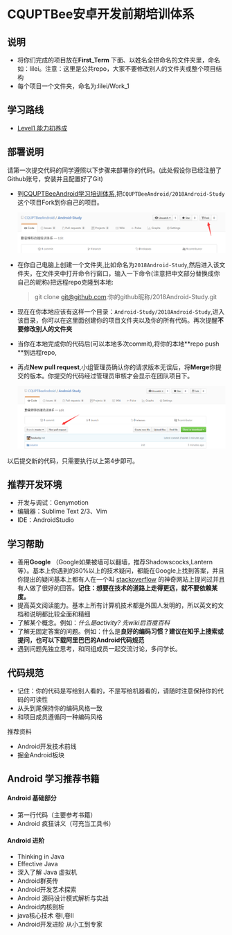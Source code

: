# CQUPTBee安卓开发前期培训体系
## 说明 

- 将你们完成的项目放在**First_Term** 下面、以姓名全拼命名的文件夹里，命名如：lilei。注意：这里是公共repo，大家不要修改别人的文件夹或整个项目结构
- 每个项目一个文件夹，命名为:lilei/Work_1

## 学习路线 

* [Level1 能力初养成](/source/Stage1.md)

## 部署说明

请第一次提交代码的同学遵照以下步骤来部署你的代码。(此处假设你已经注册了Github账号，安装并且配置好了Git)

- 到[CQUPTBeeAndroid学习培训体系][1],把`CQUPTBeeAndroid/2018Android-Study`这个项目Fork到你自己的项目。<br/>

  ![fork项目](/imgs/lesson1.png)

- 在你自己电脑上创建一个文件夹,比如命名为`2018Android-Study`,然后进入该文件夹，在文件夹中打开命令行窗口，输入一下命令(注意把中文部分替换成你自己的昵称)把远程repo克隆到本地:

  > git clone git@github.com:你的github昵称/2018Android-Study.git

- 现在在你本地应该有这样一个目录：`Android-Study/2018Android-Study`,进入该目录，你可以在这里面创建你的项目文件夹以及你的所有代码。再次提醒**不要修改别人的文件夹** 

- 当你在本地完成你的代码后(可以本地多次commit),将你的本地**repo push **到远程repo,

- 再点**New pull request**,小组管理员确认你的请求版本无误后，将**Merge**你提交的版本。你提交的代码经过管理员审核才会显示在团队项目下。

  ![Alt text](/imgs/lesson2.png)

以后提交新的代码，只需要执行以上第4步即可。

## 推荐开发环境

- 开发与调试：Genymotion
- 编辑器：Sublime Text 2/3、Vim
- IDE：AndroidStudio

## 学习帮助

- 善用**Google** （Google如果被墙可以翻墙，推荐Shadowscocks,Lantern等）。基本上你遇到的80%以上的技术疑问，都能在Google上找到答案，并且你提出的疑问基本上都有人在一个叫 [stackoverflow][2] 的神奇网站上提问过并且有人做了很好的回答。**记住：想要在技术的道路上走得更远，就不要依赖某度。**
- 提高英文阅读能力。基本上所有计算机技术都是外国人发明的，所以英文的文档和说明都比较全面和精细
- 了解某个概念。例如：*什么是activity? 先wiki后百度百科*
- 了解无固定答案的问题。例如：什么是**良好的编码习惯？**建议在知乎上搜索或提问，也可以**下载阿里巴巴的Android代码规范** 
- 遇到问题先独立思考，和同组成员一起交流讨论，多问学长。

## **代码规范** 

- 记住：你的代码是写给别人看的，不是写给机器看的，请随时注意保持你的代码的可读性
- 从头到尾保持你的编码风格一致
- 和项目成员遵循同一种编码风格

推荐资料

- Android开发技术前线
- 掘金Android板块



## Android 学习推荐书籍

#### Android 基础部分

- 第一行代码（主要参考书籍）
- Android 疯狂讲义（可充当工具书）

#### Android 进阶

- Thinking in Java
- Effective Java
- 深入了解 Java 虚拟机
- Android群英传
- Android开发艺术探索
- Android 源码设计模式解析与实战
- Android内核剖析
- java核心技术 卷I,卷II
- Android开发进阶 从小工到专家

[1]: https://github.com/CQUPTBeeAndroid/2018Android-Study
[2]: http://stackoverflow.com/
